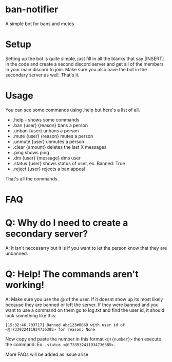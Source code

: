 # ban-notifier
A simple bot for bans and mutes


# Setup

Setting up the bot is quite simple, just fill in all the blanks that say [INSERT] in the code and create a second discord server and get all of the members in your main discord to join. Make sure you also have the bot in the secondary server as well. That's it. 


# Usage

You can see some commands using .help but here's a list of all.

- .help - shows some commands
- .ban {user} {reason} bans a person
- .unban {user} unbans a person
- .mute {user} {reason} mutes a person
- .unmute {user} unmutes a person
- .clear {amount} deletes the last X messages
- .ping shows ping
- .dm {user} {message} dms user
- .status {user} shows status of user, ex. Banned: True
- .reject {user} rejects a ban appeal

That's all the commands.


# FAQ

# Q: Why do I need to create a secondary server?
A: It isn't neccesarry but it is if you want to let the person know that they are unbanned.

# Q: Help! The commands aren't working!
A: Make sure you use the @ of the user. If it doesnt show up its most likely because they are banned or left the server. If they were banned and you want to use a command on them go to log.txt and find the user id, it should look something like this: 
```
[15:32:46.703717] Banned abc123#0669 with user id of <@!733932411934736385> for reason: None
``` 
Now copy and paste the number in this format `<@!{number}>` then execute the command. Ex. `.status <@!733932411934736385>.`

More FAQs will be added as issue arise
